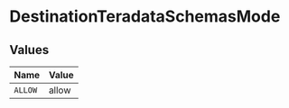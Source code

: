# DestinationTeradataSchemasMode


## Values

| Name    | Value   |
| ------- | ------- |
| `ALLOW` | allow   |